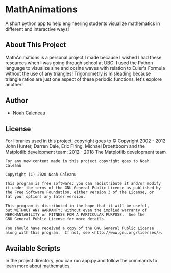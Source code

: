 # MathAnimations
A short python app to help engineering students visualize mathematics in different and interactive ways!


## About This Project
MathAnimations is a personal project I made because I wished I had these resources when I was going through school at UBC. I used the Python language to visualize sine and cosine waves with relation to Euler's Formula without the use of any triangles! Trigonometry is misleading because triangle ratios are just one aspect of these periodic functions, let's explore another!

## Author
 - [Noah Caleneau](https://github.com/caleanunoah)


## License

For libraries used in this project, copyright goes to
© Copyright 2002 - 2012 John Hunter, Darren Dale, Eric Firing, Michael Droettboom and the Matplotlib development team; 2012 - 2018 The Matplotlib development team

```
For any new content made in this project copyright goes to Noah Caleanu

Copyright (C) 2020 Noah Caleanu

This program is free software: you can redistribute it and/or modify
it under the terms of the GNU General Public License as published by
the Free Software Foundation, either version 3 of the License, or
(at your option) any later version.

This program is distributed in the hope that it will be useful,
but WITHOUT ANY WARRANTY; without even the implied warranty of
MERCHANTABILITY or FITNESS FOR A PARTICULAR PURPOSE.  See the
GNU General Public License for more details.

You should have received a copy of the GNU General Public License
along with this program.  If not, see <http://www.gnu.org/licenses/>.
```

## Available Scripts

In the project directory, you can run app.py and follow the commands to learn more about mathematics.


